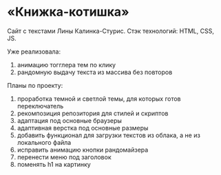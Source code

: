 # «Книжка-котишка»<br>
Сайт с текстами Лины Калинка-Стурис. Стэк технологий: HTML, CSS, JS.<br>

Уже реализовала:
1) анимацию тогглера тем по клику
2) рандомную выдачу текста из массива без повторов

Планы по проекту:
1) проработка темной и светлой темы, для которых готов переключатель
2) рекомпозиция репозитория для стилей и скриптов
3) адаптация под основные браузеры
4) адаптивная верстка под основные размеры
5) добавить функционал для загрузки текстов из облака, а не из локального файла
6) исправить анимацию кнопки рандомайзера
7) перенести меню под заголовок
8) поменять h1 на картинку
